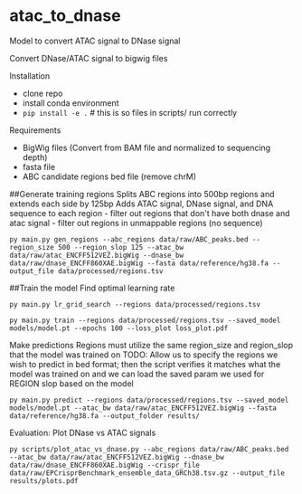 # atac_to_dnase

Model to convert ATAC signal to DNase signal

Convert DNase/ATAC signal to bigwig files

Installation
- clone repo
- install conda environment
- `pip install -e .`  # this is so files in scripts/ run correctly

Requirements
- BigWig files (Convert from BAM file and normalized to sequencing depth)
- fasta file 
- ABC candidate regions bed file (remove chrM)

##Generate training regions
Splits ABC regions into 500bp regions and extends each side by 125bp 
Adds ATAC signal, DNase signal, and DNA sequence to each region
	- filter out regions that don't have both dnase and atac signal
	- filter out regions in unmappable regions (no sequence)
	
```
py main.py gen_regions --abc_regions data/raw/ABC_peaks.bed --region_size 500 --region_slop 125 --atac_bw data/raw/atac_ENCFF512VEZ.bigWig --dnase_bw data/raw/dnase_ENCFF860XAE.bigWig --fasta data/reference/hg38.fa --output_file data/processed/regions.tsv
```

##Train the model
Find optimal learning rate
```
py main.py lr_grid_search --regions data/processed/regions.tsv
```
```
py main.py train --regions data/processed/regions.tsv --saved_model models/model.pt --epochs 100 --loss_plot loss_plot.pdf
```

Make predictions
Regions must utilize the same region_size and region_slop that the model was trained on
TODO: Allow us to specify the regions we wish to predict in bed format; then the script verifies it matches what the model was trained on
		and we can load the saved param we used for REGION slop based on the model
```
py main.py predict --regions data/processed/regions.tsv --saved_model models/model.pt --atac_bw data/raw/atac_ENCFF512VEZ.bigWig --fasta data/reference/hg38.fa --output_folder results/
```

Evaluation:
Plot DNase vs ATAC signals
```
py scripts/plot_atac_vs_dnase.py --abc_regions data/raw/ABC_peaks.bed --atac_bw data/raw/atac_ENCFF512VEZ.bigWig --dnase_bw data/raw/dnase_ENCFF860XAE.bigWig --crispr_file data/raw/EPCrisprBenchmark_ensemble_data_GRCh38.tsv.gz --output_file results/plots.pdf
```

